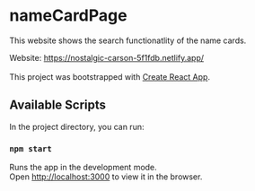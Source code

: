 # nameCardPage
This website shows the search functionatlity of the name cards.</br>

Website: https://nostalgic-carson-5f1fdb.netlify.app/
</br>
</br>
This project was bootstrapped with [Create React App](https://github.com/facebook/create-react-app).

## Available Scripts

In the project directory, you can run:

### `npm start`

Runs the app in the development mode.<br />
Open [http://localhost:3000](http://localhost:3000) to view it in the browser.




